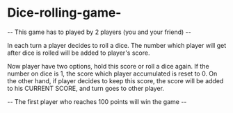 # Dice-rolling-game-

-- This game has to played by 2 players (you and your friend) -- 

In each turn a player decides to roll a dice. The number which player will get after dice is rolled will be added to player's score. 

Now player have two options, hold this score or roll a dice again. 
    If the number on dice is 1, the score which player accumulated is reset to 0. 
    On the other hand, if player decides to keep this score, the score will be added to his CURRENT SCORE, and turn goes to other player. 
   
-- The first player who reaches 100 points will win the game -- 
